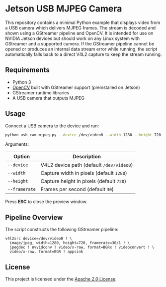 # Jetson USB MJPEG Camera

This repository contains a minimal Python example that displays video
from a USB camera which delivers MJPEG frames. The stream is decoded and
shown using a GStreamer pipeline and OpenCV. It is intended for use on
NVIDIA Jetson devices but should work on any Linux system with GStreamer
and a supported camera. If the GStreamer pipeline cannot be opened or
produces an internal data stream error while running, the script
automatically falls back to a direct V4L2 capture to keep the stream
running.

## Requirements

* Python 3
* [OpenCV](https://opencv.org/) built with GStreamer support (preinstalled on Jetson)
* GStreamer runtime libraries
* A USB camera that outputs MJPEG

## Usage

Connect a USB camera to the device and run:

```bash
python usb_cam_mjpeg.py --device /dev/video0 --width 1280 --height 720 --framerate 30
```

Arguments:

| Option | Description |
| ------ | ----------- |
| `--device` | V4L2 device path (default `/dev/video0`) |
| `--width` | Capture width in pixels (default `1280`) |
| `--height` | Capture height in pixels (default `720`) |
| `--framerate` | Frames per second (default `30`) |

Press **ESC** to close the preview window.

## Pipeline Overview

The script constructs the following GStreamer pipeline:

```
v4l2src device=/dev/video0 ! \
  image/jpeg, width=1280, height=720, framerate=30/1 ! \
  jpegdec ! nvvidconv ! video/x-raw, format=BGRx ! videoconvert ! \
  video/x-raw, format=BGR ! appsink
```

## License

This project is licensed under the [Apache 2.0 License](LICENSE).

